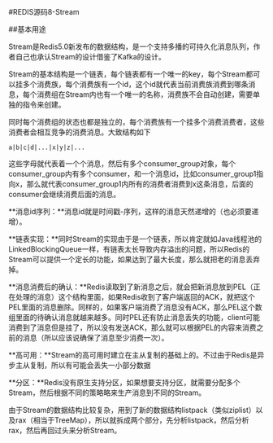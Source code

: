#REDIS源码8-Stream

##基本用途

Stream是Redis5.0新发布的数据结构，是一个支持多播的可持久化消息队列，作者自己也承认Stream的设计借鉴了Kafka的设计。

Stream的基本结构是一个链表，每个链表都有一个唯一的key，每个Stream都可以挂多个消费族，每个消费族有一个id，这个id就代表当前消费族消费到哪条消息，每个消费组在Stream内也有一个唯一的名称，消费族不会自动创建，需要单独的指令来创建。

同时每个消费组的状态也都是独立的，每个消费族有一个挂多个消费消费者，这些消费者会相互竞争的消费消息。大致结构如下

```
a|b|c|d|...|x|y|z|...
```

这些字母就代表着一个个消息，然后有多个consumer_group对象，每个consumer_group内有多个consumer，和一个消息id，比如consumer_group1指向x，那么就代表consumer_group1内所有的消费者消费到x这条消息，后面的consumer会继续消费后面的消息。

**消息id序列：**消息id就是时间戳-序列，这样的消息天然递增的（也必须要递增）。

**链表实现：**同时Stream的实现由于是一个链表，所以肯定就如Java线程池的LinkedBlockingQueue一样，有链表太长导致内存溢出的问题，所以Redis的Stream可以提供一个定长的功能，如果达到了最大长度，那么就把老的消息丢弃掉。

**消息消费后的确认：**Redis读取到了新消息之后，就会把新消息放到PEL（正在处理的消息）这个结构里面，如果Redis收到了客户端返回的ACK，就把这个PEL里面的消息删除。同样的，如果客户端消费了消息没有ACK，那么PEL这个数组里面的待确认消息就越来越多。同时PEL还有防止消息丢失的功能，client可能消费到了消息但是挂了，所以没有发送ACK，那么就可以根据PEL的内容来消费之前的消息（所以应该说确保了消息至少消费一次）。

**高可用：**Stream的高可用时建立在主从复制的基础上的。不过由于Redis是异步主从复制，所以有可能会丢失一小部分数据

**分区：**Redis没有原生支持分区，如果想要支持分区，就需要分配多个Stream，然后根据不同的策略略来生产消息到不同的Stream。

由于Stream的数据结构比较复杂，用到了新的数据结构listpack（类似ziplist）以及rax（相当于TreeMap），所以就拆成两个部分，先分析listpack，然后分析rax，然后再回过头来分析Stream。